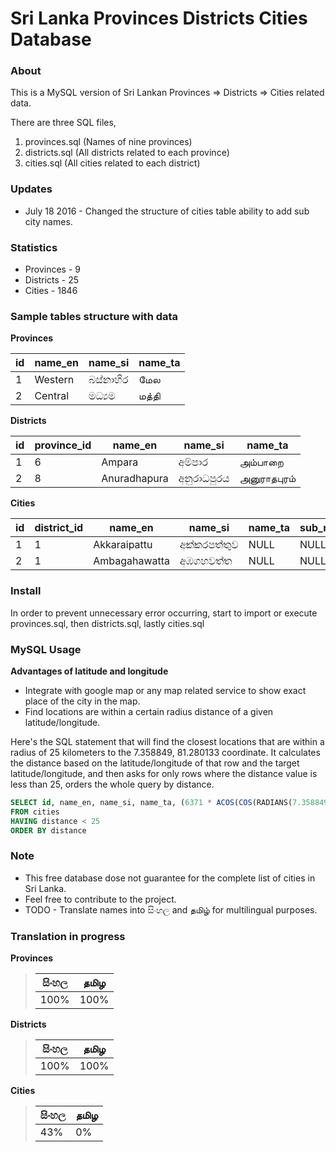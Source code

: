 # Sri Lanka Provinces Districts Cities Database


### About

This is a MySQL version of Sri Lankan Provinces => Districts => Cities related data.

There are three SQL files,
 1. provinces.sql (Names of nine provinces)
 2. districts.sql (All districts related to each province)
 3. cities.sql (All cities related to each district)


### Updates

* July 18 2016 - Changed the structure of cities table ability to add sub city names.


### Statistics

*  Provinces - 9
*  Districts - 25
*  Cities - 1846


### Sample tables structure with data

**Provinces**

| id  | name_en | name_si  | name_ta |
| --- | ------- | -------- | ------- |
| 1   | Western | බස්නාහිර  | மேல     |
| 2   | Central | මධ්‍යම   | மத்தி     |


**Districts**

| id  | province_id| name_en      | name_si      | name_ta      |
| --- | ---------- | ------------ | ------------ | ------------ |
| 1   | 6          | Ampara       | අම්පාර        | அம்பாறை      |
| 2   | 8          | Anuradhapura | අනුරාධපුරය    | அனுராதபுரம்     |


**Cities**

| id  | district_id | name_en       | name_si       | name_ta       | sub_name_en       | sub_name_si       | sub_name_ta       | postcode | latitude | longitude |
| --- | ----------- | ------------- | ------------- | ------------- | ------------- | ------------- | ------------- | -------- | -------- | --------- |
| 1   | 1           | Akkaraipattu  | අක්කරපත්තුව    | NULL          | NULL          | NULL          | NULL          | 32400    | 7.2167   | 81.85     |
| 2   | 1           | Ambagahawatta | අඹගහවත්ත     | NULL          | NULL          | NULL          | NULL          | 90326    | 7.4      | 81.3      |


### Install

In order to prevent unnecessary error occurring, start to import or execute provinces.sql, then districts.sql, lastly cities.sql


### MySQL Usage

**Advantages of latitude and longitude**

* Integrate with google map or any map related service to show exact place of the city in the map.
* Find locations are within a certain radius distance of a given latitude/longitude.


Here's the SQL statement that will find the closest locations that are within a radius of 25 kilometers to the 7.358849, 81.280133 coordinate. It calculates the distance based on the latitude/longitude of that row and the target latitude/longitude, and then asks for only rows where the distance value is less than 25, orders the whole query by distance.

```SQL
SELECT id, name_en, name_si, name_ta, (6371 * ACOS(COS(RADIANS(7.358849)) * COS(RADIANS(latitude)) * COS(RADIANS(longitude) - RADIANS(81.280133)) + SIN(RADIANS(7.358849)) * SIN(RADIANS(latitude)))) AS distance
FROM cities
HAVING distance < 25
ORDER BY distance
```


### Note

* This free database dose not guarantee for the complete list of cities in Sri Lanka.
* Feel free to contribute to the project.
* TODO - Translate names into සිංහල and தமிழ் for multilingual purposes.


### Translation in progress

**Provinces**
> 
> | සිංහල | தமிழ |  
> | ---- | ---- |
> | 100% | 100% |

**Districts**
> 
> | සිංහල | தமிழ |  
> | ---- | ---- |
> | 100% | 100% |

**Cities**
> 
> | සිංහල | தமிழ |  
> | ---- | ---- |
> | 43% | 0% |

